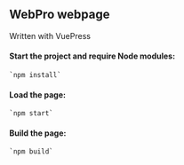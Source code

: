 ## WebPro webpage

Written with VuePress


#### Start the project and require Node modules:

```
`npm install`
```

#### Load the page:

```
`npm start`
```

#### Build the page:

```
`npm build`
```
